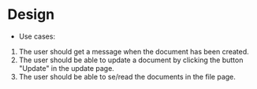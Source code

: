 Design
======

* Use cases:

1. The user should get a  message  when the document has been created.
2. The user should be able to update a document by clicking the button "Update" in the update page.
3. The user should be able to se/read the documents in the file page. 